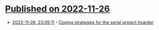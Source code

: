 # [Published on 2022-11-26](index.md)

* [2022-11-26, 23:05:11](https://lobste.rs/s/7fiajr/coping_strategies_for_serial_project) - [Coping strategies for the serial project hoarder](https://simonwillison.net/2022/Nov/26/productivity/)
